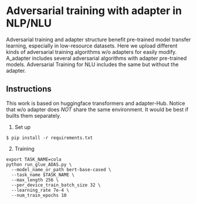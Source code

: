# Adversarial training with adapter in NLP/NLU

Adversarial training and adapter structure benefit pre-trained model transfer learning, especially in low-resource datasets. Here we upload different kinds of adversarial training algorithms w/o adapters for easily modify. A_adapter includes several adversarial algorithms with adapter pre-trained models. Adversarial Training for NLU includes the same but without the adapter.

## Instructions
This work is based on huggingface transformers and adapter-Hub.
Notice that w/o adapter does *NOT* share the same environment. It would be best if builts them separately.

1. Set up
```
$ pip install -r requirements.txt
```
2. Training
```
export TASK_NAME=cola
python run_glue_ADAS.py \
  --model_name_or_path bert-base-cased \
  --task_name $TASK_NAME \
  --max_length 256 \
  --per_device_train_batch_size 32 \
  --learning_rate 7e-4 \
  --num_train_epochs 10
```
